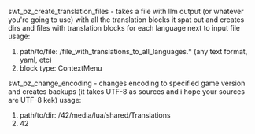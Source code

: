 swt_pz_create_translation_files - takes a file with llm output (or whatever you're going to use) with all the translation blocks it spat out and creates dirs and files with translation blocks for each language next to input file
usage:
1. path/to/file: /file_with_translations_to_all_languages.* (any text format, yaml, etc)
2. block type: ContextMenu

swt_pz_change_encoding - changes encoding to specified game version and creates backups (it takes UTF-8 as sources and i hope your sources are UTF-8 kek)
usage:
1. path/to/dir: /42/media/lua/shared/Translations
2. 42
